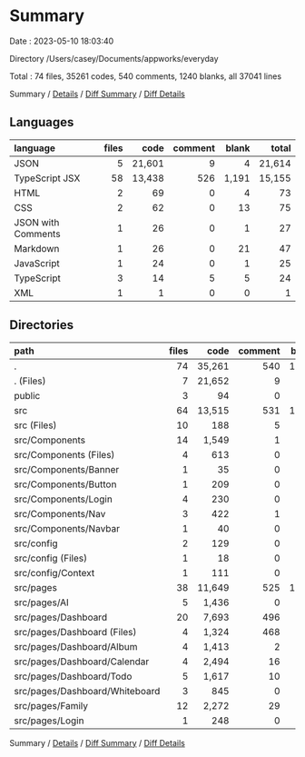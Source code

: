 # Summary

Date : 2023-05-10 18:03:40

Directory /Users/casey/Documents/appworks/everyday

Total : 74 files,  35261 codes, 540 comments, 1240 blanks, all 37041 lines

Summary / [Details](details.md) / [Diff Summary](diff.md) / [Diff Details](diff-details.md)

## Languages
| language | files | code | comment | blank | total |
| :--- | ---: | ---: | ---: | ---: | ---: |
| JSON | 5 | 21,601 | 9 | 4 | 21,614 |
| TypeScript JSX | 58 | 13,438 | 526 | 1,191 | 15,155 |
| HTML | 2 | 69 | 0 | 4 | 73 |
| CSS | 2 | 62 | 0 | 13 | 75 |
| JSON with Comments | 1 | 26 | 0 | 1 | 27 |
| Markdown | 1 | 26 | 0 | 21 | 47 |
| JavaScript | 1 | 24 | 0 | 1 | 25 |
| TypeScript | 3 | 14 | 5 | 5 | 24 |
| XML | 1 | 1 | 0 | 0 | 1 |

## Directories
| path | files | code | comment | blank | total |
| :--- | ---: | ---: | ---: | ---: | ---: |
| . | 74 | 35,261 | 540 | 1,240 | 37,041 |
| . (Files) | 7 | 21,652 | 9 | 26 | 21,687 |
| public | 3 | 94 | 0 | 5 | 99 |
| src | 64 | 13,515 | 531 | 1,209 | 15,255 |
| src (Files) | 10 | 188 | 5 | 29 | 222 |
| src/Components | 14 | 1,549 | 1 | 150 | 1,700 |
| src/Components (Files) | 4 | 613 | 0 | 66 | 679 |
| src/Components/Banner | 1 | 35 | 0 | 5 | 40 |
| src/Components/Button | 1 | 209 | 0 | 12 | 221 |
| src/Components/Login | 4 | 230 | 0 | 27 | 257 |
| src/Components/Nav | 3 | 422 | 1 | 34 | 457 |
| src/Components/Navbar | 1 | 40 | 0 | 6 | 46 |
| src/config | 2 | 129 | 0 | 12 | 141 |
| src/config (Files) | 1 | 18 | 0 | 1 | 19 |
| src/config/Context | 1 | 111 | 0 | 11 | 122 |
| src/pages | 38 | 11,649 | 525 | 1,018 | 13,192 |
| src/pages/AI | 5 | 1,436 | 0 | 125 | 1,561 |
| src/pages/Dashboard | 20 | 7,693 | 496 | 678 | 8,867 |
| src/pages/Dashboard (Files) | 4 | 1,324 | 468 | 102 | 1,894 |
| src/pages/Dashboard/Album | 4 | 1,413 | 2 | 149 | 1,564 |
| src/pages/Dashboard/Calendar | 4 | 2,494 | 16 | 206 | 2,716 |
| src/pages/Dashboard/Todo | 5 | 1,617 | 10 | 155 | 1,782 |
| src/pages/Dashboard/Whiteboard | 3 | 845 | 0 | 66 | 911 |
| src/pages/Family | 12 | 2,272 | 29 | 196 | 2,497 |
| src/pages/Login | 1 | 248 | 0 | 19 | 267 |

Summary / [Details](details.md) / [Diff Summary](diff.md) / [Diff Details](diff-details.md)